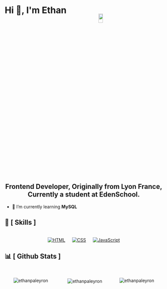 <div align="center" style="display: flex; align-item: center;">
<h1 style="display: flex;">Hi 👋, I'm Ethan<p align="center"><img width="25%" src="https://komarev.com/ghpvc/?username=IMTR0J4Ne&style=for-the-badge" alt="ethanpaleyron"><p></h1>
</div>

<h2 align="center">Frontend Developer, Originally from Lyon France, Currently a student at EdenSchool.</h2>

<!-- - 🔭 I'm currently working on ... -->

- 🌱 I’m currently learning **MySQL**

  <!-- - 👯 I'm looking to collaborate on ... -->

  <!-- - 🤔 I'm looking for help on ... -->

  <!-- - 💬 Ask me questions about ... -->

  <!-- - 📫 How to reach me: ... -->

  <!-- - 😄 Pronouns: ... -->

  <!-- - ⚡ Fun fact: ... -->

<!--
- 🔭 Je travaille actuellement sur ...
- 🌱 Je suis en train d'apprendre ...
- 👯 Je cherche à collaborer sur ...
- 🤔 Je cherche de l'aide pour ...
- 💬 Posez-moi des questions sur ...
- 📫 Comment me joindre : ...
- 😄 Pronoms : ...
- ⚡ Fait amusant : ...
-->

## 🧠 [ Skills ]

<br>
<div align="center">
  &emsp;
  <a href="https://developer.mozilla.org/fr/docs/Web/HTML"><img alt="HTML" src="https://img.shields.io/badge/HTML-e86328?style=for-the-badge&logo=html5&logoColor=white"></a>
  &emsp;
  <a href="https://developer.mozilla.org/fr/docs/Web/CSS"><img alt="CSS" src="https://img.shields.io/badge/CSS-2965f1?style=for-the-badge&logo=css3&logoColor=white"></a>
  &emsp;
  <a href="https://developer.mozilla.org/fr/docs/Web/JavaScript"><img alt="JavaScript" src="https://img.shields.io/badge/Javascript-e6d34b?style=for-the-badge&logo=css3&logoColor=black"></a>
  &emsp;
</div>

## 📊 [ Github Stats ]

<br>
<div align="center" style="display: flex; justify-content: space-around; align-item: center;">
<p><img align="left" src="https://github-readme-stats.vercel.app/api/top-langs?username=ethanpaleyron&show_icons=true&locale=en&layout=compact" alt="ethanpaleyron"></p>

<p>&nbsp;<img align="center" src="https://github-readme-stats.vercel.app/api?username=ethanpaleyron&show_icons=true&locale=en" alt="ethanpaleyron"></p>

<p><img align="center" src="https://github-readme-streak-stats.herokuapp.com/?user=ethanpaleyron&" alt="ethanpaleyron"></p>
</div>
